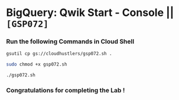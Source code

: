 # BigQuery: Qwik Start - Console || `[GSP072]`

### Run the following Commands in Cloud Shell

```bash
gsutil cp gs://cloudhustlers/gsp072.sh .

sudo chmod +x gsp072.sh

./gsp072.sh
```

### Congratulations for completing the Lab !